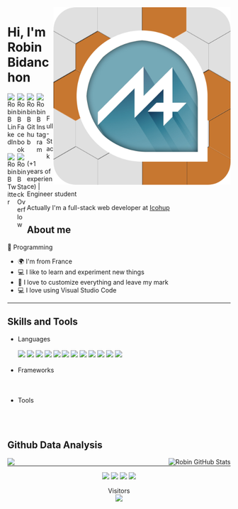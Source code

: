 <img align="right" width="400" src="https://github.com/MrAnyx/MrAnyx/blob/master/assets/NewLogoo2.png">

# Hi, I'm Robin Bidanchon

<a href="https://www.linkedin.com/in/robin-bidanchon-62020119a/"> <img align="left" alt="Robin B LinkedIn" width="22px" src="https://cdn.jsdelivr.net/npm/simple-icons@v3/icons/linkedin.svg"/></a>
<a href="https://www.facebook.com/profile.php?id=100009475911621"> <img align="left" alt="Robin B Facebook" width="22px" src="https://cdn.jsdelivr.net/npm/simple-icons@v3/icons/facebook.svg"/></a>
<a href="https://github.com/MrAnyx"> <img align="left" alt="Robin B Github" width="22px" src="https://cdn.jsdelivr.net/npm/simple-icons@v3/icons/github.svg"/></a>
<a href="https://instagram.com/rob.bch"> <img align="left" alt="Robin B Instagram" width="22px" src="https://cdn.jsdelivr.net/npm/simple-icons@v3/icons/instagram.svg"/></a>
<a href="https://twitter.com/MrAnyx"> <img align="left" alt="Robin B Twitter" width="22px" src="https://cdn.jsdelivr.net/npm/simple-icons@v3/icons/twitter.svg"/></a>
<a href="https://stackoverflow.com/users/11424334/mranyx"> <img align="left" alt="Robin B Stack Overflow" width="22px" src="https://cdn.jsdelivr.net/npm/simple-icons@v3/icons/stackoverflow.svg"/></a>

<br/>
<br/>

Full-Stack (+1 years of experience) | Engineer student 

Actually I'm a full-stack web developer at <a href="https://www.icohup.com/">Icohup</a>

## About me 

:blue_heart: Programming

- :earth_africa: I'm from France
- :computer: I like to learn and experiment new things
- :love_you_gesture: I love to customize everything and leave my mark
- :computer: I love using Visual Studio Code


---

## Skills and Tools


  <ul>
    <li>Languages</li>
	  </br>
    <img src="https://img.shields.io/badge/C lang-A8B9CC?style=flat&logo=c&logoColor=white"> <img src="https://img.shields.io/badge/CSS-1572B6?style=flat&logo=css3&logoColor=white"> <img src="https://img.shields.io/badge/HTML-E34F26?style=flat&logo=html5&logoColor=white"> <img src="https://img.shields.io/badge/Java-007396?style=flat&logo=java&logoColor=white"> <img src="https://img.shields.io/badge/JavaScript-F7DF1E?style=flat&logo=javascript&logoColor=white"> <img src="https://img.shields.io/badge/Json-000000?style=flat&logo=json&logoColor=white"> <img src="https://img.shields.io/badge/Markdown-000000?style=flat&logo=markdown&logoColor=white"> <img src="https://img.shields.io/badge/MatLab-0076A8?style=flat&logo=mathworks&logoColor=white"> <img src="https://img.shields.io/badge/NodeJS-339933?style=flat&logo=node.js&logoColor=white"> <img src="https://img.shields.io/badge/NPM-CB3837?style=flat&logo=npm&logoColor=white"> <img src="https://img.shields.io/badge/PHP-777BB4?style=flat&logo=php&logoColor=white"> <img src="https://img.shields.io/badge/Python-3776AB?style=flat&logo=python&logoColor=white">
    </br>
    </br>
    <li>Frameworks</li>
	  </br>
	  </br>
    </br>
	  <li>Tools</li>
	  </br>
	  </br>
    </br>
  </ul>


## Github Data Analysis

<img align="left" src="https://github-readme-stats.vercel.app/api/top-langs/?username=MrAnyx&show_icons=true_color=fff&icon_color=79ff97&text_color=9f9f9f&bg_color=151515" />
<img align="right" src="https://github-readme-stats.vercel.app/api?username=MrAnyx&show_icons=true_color=fff&icon_color=79ff97&text_color=9f9f9f&bg_color=151515&show_icons=true&line_height=27&v=5" alt="Robin GitHub Stats" />
<hr width="100%">



<p align="center">
 <img src="https://img.shields.io/github/forks/MrAnyx/MrAnyx" /> 
 <img src="https://img.shields.io/github/stars/MrAnyx/MrAnyx"/> 
 <img src="https://img.shields.io/github/followers/MrAnyx"/>
 <img src="https://img.shields.io/github/watchers/MrAnyx/MrAnyx"/>
</p>
<p align="center"> 
  Visitors<br>
  <img src="https://profile-counter.glitch.me/MrAnyx/count.svg" />
</p>
